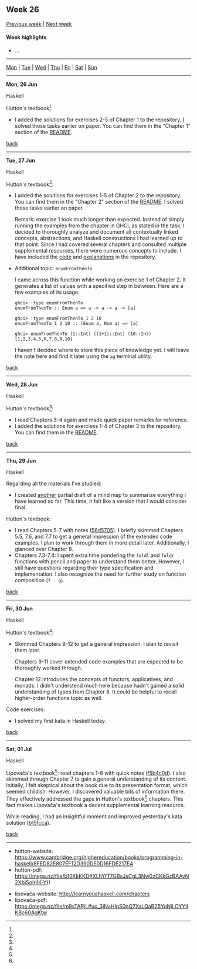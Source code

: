 <a name="top"></a>
## Week 26

[Previous week](./2023wk25.md) | [Next week]()


#### Week highlights

- ...

---

[Mon](#mo) | [Tue](#tu) | [Wed](#we) | [Thu](#th) | [Fri](#fr) | [Sat](#sa) | [Sun](#su)

---

<a name="mo"></a>
**Mon, 26 Jun**

Haskell

Hutton's textbook[^hutton-textbook]:
- I added the solutions for exercises 2-5 of Chapter 1 to the repository. I solved those tasks earlier on paper. You can find them in the "Chapter 1" section of the [README](https://github.com/DanilTsygolnik/learn_haskell/blob/a79d8367687e1808f29245da1bef1cef0f346c13/exercises/textbook-hutton/README.md#ch1).

[back](#top)

---

<a name="tu"></a>
**Tue, 27 Jun**

Haskell

Hutton's textbook[^hutton-textbook]:
- I added the solutions for exercises 1-5 of Chapter 2 to the repository. You can find them in the "Chapter 2" section of the [README](https://github.com/DanilTsygolnik/learn_haskell/blob/143d05b227c968c2fc04483a34fa1c44504ce8ad/exercises/textbook-hutton/README.md#ch2). I solved those tasks earlier on paper.  

  Remark: exercise 1 took much longer than expected. Instead of simply running the examples from the chapter in GHCi, as stated in the task, I decided to thoroughly analyze and document all contextually linked concepts, abstractions, and Haskell constructions I had learned up to that point. Since I had covered several chapters and consulted multiple supplemental resources, there were numerous concepts to include. I have included the [code](https://github.com/DanilTsygolnik/learn_haskell/blob/143d05b227c968c2fc04483a34fa1c44504ce8ad/exercises/textbook-hutton/sol-hs/Chap2ex1.hs) and [explanations](https://github.com/DanilTsygolnik/learn_haskell/blob/143d05b227c968c2fc04483a34fa1c44504ce8ad/exercises/textbook-hutton/sol-md/Chap2ex1.md) in the repository.

- Additional topic: `enumFromThenTo`  

  I came across this function while working on exercise 1 of Chapter 2. It generates a list of values with a specified step in between. Here are a few examples of its usage:

  ```
  ghci> :type enumFromThenTo
  enumFromThenTo :: Enum a => a -> a -> a -> [a]
  
  ghci> :type enumFromThenTo 1 2 10
  enumFromThenTo 1 2 10 :: (Enum a, Num a) => [a]
  
  ghci> enumFromThenTo (1::Int) ((1+1)::Int) (10::Int)
  [1,2,3,4,5,6,7,8,9,10]
  ```

  I haven't decided where to store this piece of knowledge yet. I will leave the note here and find it later using the `ag` terminal utility.


[back](#top)

---

<a name="we"></a>
**Wed, 28 Jun**

Haskell

Hutton's textbook[^hutton-textbook]:
- I read Chapters 3-4 again and made quick paper remarks for reference.
- I added the solutions for exercises 1-4 of Chapter 3 to the repository. You can find them in the [README](https://github.com/DanilTsygolnik/learn_haskell/blob/6dc216372843e8fec949fe01a152e0c270dfd126/exercises/textbook-hutton/README.md#ch3).

[back](#top)

---

<a name="th"></a>
**Thu, 29 Jun**

Haskell

Regarding all the materials I've studied:
- I created [another](https://t.me/DanilTsygolnik_edu_wip/4) partial draft of a mind map to summarize everything I have learned so far. This time, it felt like a version that I would consider final.

Hutton's textbook:

- I read Chapters 5-7 with notes ([56d5705](https://github.com/DanilTsygolnik/learn_haskell/commit/56d57054ac211fd802e3ff08d880004d6d6c2c0b)). I briefly skimmed Chapters 5.5, 7.6, and 7.7 to get a general impression of the extended code examples. I plan to work through them in more detail later. Additionally, I glanced over Chapter 8.
- Chapters 7.3-7.4: I spent extra time pondering the `foldl` and `foldr` functions with pencil and paper to understand them better. However, I still have questions regarding their type specification and implementation. I also recognize the need for further study on function composition (`f . g`).



[back](#top)

---

<a name="fr"></a>
**Fri, 30 Jun**

Haskell

Hutton's textbook[^hutton-textbook]:
- Skimmed Chapters 9-12 to get a general impression. I plan to revisit them later.

  Chapters 9-11 cover extended code examples that are expected to be thoroughly worked through.  

  Chapter 12 introduces the concepts of functors, applicatives, and monads. I didn't understend much here because hadn't gained a solid understanding of types from Chapter 8. It could be helpful to recall higher-order functions topic as well.

Code exercises:
- I solved my first kata in Haskell today.

[back](#top)

---

<a name="sa"></a>
**Sat, 01 Jul**

Haskell

Lipovača's textbook[^lipovača-textbook]: read chapters 1-6 with quick notes ([f5b4c0d](https://github.com/DanilTsygolnik/learn_haskell/commit/f5b4c0d2d2443dc14694ead5e5b3470ed47a086c)). I also skimmed through Chapter 7 to gain a general understanding of its content. Initially, I felt skeptical about the book due to its presentation format, which seemed childish. However, I discovered valuable bits of information there. They effectively addressed the gaps in Hutton's textbook[^hutton-textbook] chapters. This fact makes Lipovača's textbook a decent supplemental learning resource.

While reading, I had an insightful moment and improved yesterday's kata solution ([b15fcca](https://github.com/DanilTsygolnik/learn_haskell/commit/b15fcca2695710da9ed2dba67d01117d3faab141)).

[back](#top)

---



[^hutton-textbook]:
  - hutton-website: https://www.cambridge.org/highereducation/books/programming-in-haskell/8FED82E807EF12D390DE0D16FDE217E4
  - hutton-pdf: https://mega.nz/file/b10XkKKD#XLhYfT7GBsJsCgL3Nw0zCKkGzBAAvN2XbiSoIriIK-Y))
[^lipovača-textbook]:
  - lipovača-website: http://learnyouahaskell.com/chapters
  - lipovača-pdf: https://mega.nz/file/m9sTARjL#uo_3jNaHIpS0nQ7XaLQaB25YqNjLOYYlIKBc60AgKtw
<!--
Use in @= register to paste a title for the current day
"**".trim(system('date +"%a, %d %b"'))."**"

<a name="su"></a>
**date**

...

[back](#top)

---
-->
